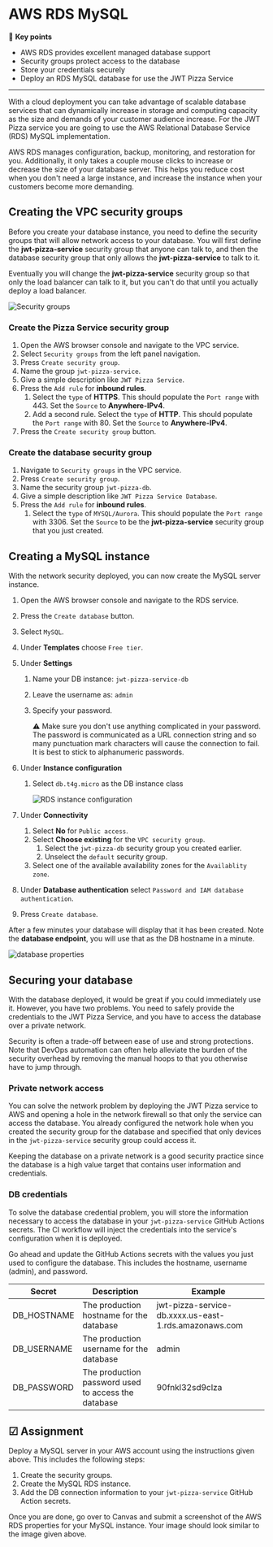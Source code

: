 # AWS RDS MySQL

🔑 **Key points**

- AWS RDS provides excellent managed database support
- Security groups protect access to the database
- Store your credentials securely
- Deploy an RDS MySQL database for use the JWT Pizza Service

---

With a cloud deployment you can take advantage of scalable database services that can dynamically increase in storage and computing capacity as the size and demands of your customer audience increase. For the JWT Pizza service you are going to use the AWS Relational Database Service (RDS) MySQL implementation.

AWS RDS manages configuration, backup, monitoring, and restoration for you. Additionally, it only takes a couple mouse clicks to increase or decrease the size of your database server. This helps you reduce cost when you don't need a large instance, and increase the instance when your customers become more demanding.

## Creating the VPC security groups

Before you create your database instance, you need to define the security groups that will allow network access to your database. You will first define the **jwt-pizza-service** security group that anyone can talk to, and then the database security group that only allows the **jwt-pizza-service** to talk to it.

Eventually you will change the **jwt-pizza-service** security group so that only the load balancer can talk to it, but you can't do that until you actually deploy a load balancer.

![Security groups](securityGroups.png)

### Create the Pizza Service security group

1. Open the AWS browser console and navigate to the VPC service.
1. Select `Security groups` from the left panel navigation.
1. Press `Create security group`.
1. Name the group `jwt-pizza-service`.
1. Give a simple description like `JWT Pizza Service`.
1. Press the `Add rule` for **inbound rules**.
   1. Select the `type` of **HTTPS**. This should populate the `Port range` with 443. Set the `Source` to **Anywhere-IPv4**.
   1. Add a second rule. Select the `type` of **HTTP**. This should populate the `Port range` with 80. Set the `Source` to **Anywhere-IPv4**.
1. Press the `Create security group` button.

### Create the database security group

1. Navigate to `Security groups` in the VPC service.
1. Press `Create security group`.
1. Name the security group `jwt-pizza-db`.
1. Give a simple description like `JWT Pizza Service Database`.
1. Press the `Add rule` for **inbound rules**.
   1. Select the `type` of `MYSQL/Aurora`. This should populate the `Port range` with 3306. Set the `Source` to be the **jwt-pizza-service** security group that you just created.

## Creating a MySQL instance

With the network security deployed, you can now create the MySQL server instance.

1. Open the AWS browser console and navigate to the RDS service.
1. Press the `Create database` button.
1. Select `MySQL`.
1. Under **Templates** choose `Free tier`.
1. Under **Settings**

   1. Name your DB instance: `jwt-pizza-service-db`
   1. Leave the username as: `admin`
   1. Specify your password.

      ⚠️ Make sure you don't use anything complicated in your password. The password is communicated as a URL connection string and so many punctuation mark characters will cause the connection to fail. It is best to stick to alphanumeric passwords.

1. Under **Instance configuration**

   1. Select `db.t4g.micro` as the DB instance class

      ![RDS instance configuration](rdsInstanceConfiguration.png)

1. Under **Connectivity**
   1. Select **No** for `Public access`.
   1. Select **Choose existing** for the `VPC security group`.
      1. Select the `jwt-pizza-db` security group you created earlier.
      1. Unselect the `default` security group.
   1. Select one of the available availability zones for the `Availablity zone`.
1. Under **Database authentication** select `Password and IAM database authentication`.
1. Press `Create database`.

After a few minutes your database will display that it has been created. Note the **database endpoint**, you will use that as the DB hostname in a minute.

![database properties](databaseProperties.png)

## Securing your database

With the database deployed, it would be great if you could immediately use it. However, you have two problems. You need to safely provide the credentials to the JWT Pizza Service, and you have to access the database over a private network.

Security is often a trade-off between ease of use and strong protections. Note that DevOps automation can often help alleviate the burden of the security overhead by removing the manual hoops to that you otherwise have to jump through.

### Private network access

You can solve the network problem by deploying the JWT Pizza service to AWS and opening a hole in the network firewall so that only the service can access the database. You already configured the network hole when you created the security group for the database and specified that only devices in the `jwt-pizza-service` security group could access it.

Keeping the database on a private network is a good security practice since the database is a high value target that contains user information and credentials.

### DB credentials

To solve the database credential problem, you will store the information necessary to access the database in your `jwt-pizza-service` GitHub Actions secrets. The CI workflow will inject the credentials into the service's configuration when it is deployed.

Go ahead and update the GitHub Actions secrets with the values you just used to configure the database. This includes the hostname, username (admin), and password.

| Secret      | Description                                         | Example                                               |
| ----------- | --------------------------------------------------- | ----------------------------------------------------- |
| DB_HOSTNAME | The production hostname for the database            | jwt-pizza-service-db.xxxx.us-east-1.rds.amazonaws.com |
| DB_USERNAME | The production username for the database            | admin                                                 |
| DB_PASSWORD | The production password used to access the database | 90fnkl32sd9clza                                       |

## ☑ Assignment

Deploy a MySQL server in your AWS account using the instructions given above. This includes the following steps:

1. Create the security groups.
1. Create the MySQL RDS instance.
1. Add the DB connection information to your `jwt-pizza-service` GitHub Action secrets.

Once you are done, go over to Canvas and submit a screenshot of the AWS RDS properties for your MySQL instance. Your image should look similar to the image given above.
